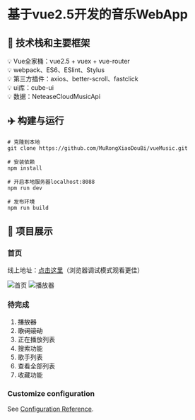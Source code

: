 # 基于vue2.5开发的音乐WebApp

## :blue_book: 技术栈和主要框架

:bulb: Vue全家桶：vue2.5 + vuex + vue-router  
:bulb: webpack、ES6、ESlint、Stylus  
:bulb: 第三方插件：axios、better-scroll、fastclick  
:bulb: ui库：cube-ui  
:bulb: 数据：NeteaseCloudMusicApi

## :airplane: 构建与运行
```
# 克隆到本地
git clone https://github.com/MuRongXiaoDouBi/vueMusic.git

# 安装依赖
npm install

# 开启本地服务器localhost:8088
npm run dev

# 发布环境
npm run build
```
## :mag_right: 项目展示

### 首页
线上地址：[点击这里](http://show.imuboy.cn/music/ "点击这里")（浏览器调试模式观看更佳）

![首页](./static/images/首页.gif "首页")
![播放器](./static/images/player.gif "播放器")

### 待完成

1. ~~播放器~~
2. ~~歌词滚动~~
3. 正在播放列表
4. 搜索功能
5. 歌手列表
6. 查看全部列表
7. 收藏功能

### Customize configuration
See [Configuration Reference](https://cli.vuejs.org/config/).
